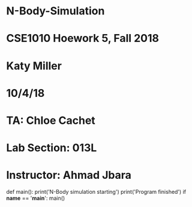 # N-Body-Simulation
# CSE1010 Hoework 5, Fall 2018
# Katy Miller
# 10/4/18
# TA: Chloe Cachet
# Lab Section: 013L
# Instructor: Ahmad Jbara

def main():
 print('N-Body simulation starting')
 print('Program finished')
if __name__ == '__main__':
 main()

